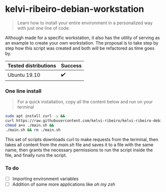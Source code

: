 # kelvi-ribeiro-debian-workstation

> Learn how to install your entire environment in a personalized way with just one line of code.

Although made for a specific workstation, it also has the utility of serving as an example to create your own workstation. The proposal is to take step by step how this script was created and both will be refactored as time goes by.

| Tested distributions               | Success               |
| ----------------------------------- | ----------------------- |
| Ubuntu 19.10                        | :heavy_check_mark:      |

### One line install

> For a quick installation, copy all the content below and run on your terminal

```bash  
sudo apt install curl -y &&  
curl https://raw.githubusercontent.com/kelvi-ribeiro/kelvi-ribeiro-debian-workstation/master/main.sh  > ./main.sh && 
chmod a+x ./main.sh && 
./main.sh && rm ./main.sh
```
This set of scripts downloads curl to make requests from the terminal, then takes all content from the *main.sh* file and saves it to a file with the same name, then grants the necessary permissions to run the script inside the file, and finally runs the script.

### To do
- [ ] Importing environment variables
- [ ] Addition of some more applications like *oh my zsh*
